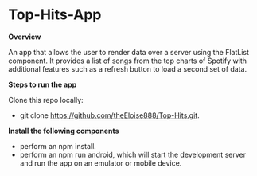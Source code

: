 # Top-Hits-App

**Overview**

An app that allows the user to render data over a server using the FlatList component. It provides a list of songs from the top charts of Spotify with additional features such as a refresh button to load a second set of data.

**Steps to run the app**

Clone this repo locally: 
* git clone https://github.com/theEloise888/Top-Hits.git.

**Install the following components**

* perform an npm install.
* perform an npm run android, which will start the development server and run the app on an emulator or mobile device.


